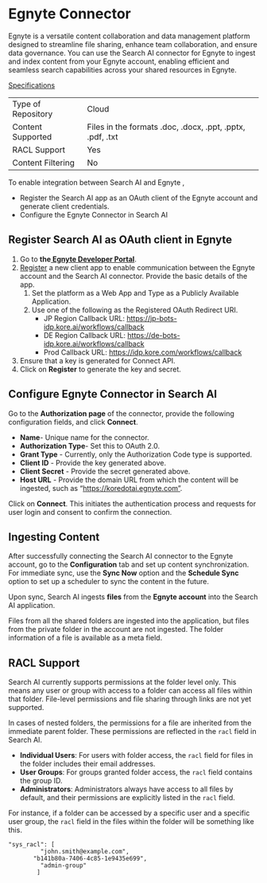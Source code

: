 # Egnyte Connector 

Egnyte is a versatile content collaboration and data management platform designed to streamline file sharing, enhance team collaboration, and ensure data governance. You can use the Search AI connector for Egnyte to ingest and index content from your Egnyte account, enabling efficient and seamless search capabilities across your shared resources in Egnyte.

<span style="text-decoration:underline;">Specifications</span>


<table>
  <tr>
   <td>Type of Repository 
   </td>
   <td>Cloud
   </td>
  </tr>
  <tr>
   <td>Content Supported
   </td>
   <td>Files in the formats .doc, .docx, .ppt, .pptx, .pdf, .txt
   </td>
  </tr>
  <tr>
   <td>RACL Support
   </td>
   <td>Yes
   </td>
  </tr>
  <tr>
   <td>Content Filtering
   </td>
   <td>No
   </td>
  </tr>
</table>


To enable integration between Search AI and Egnyte ,

* Register the Search AI app as an OAuth client of the Egnyte account and generate client credentials. 
* Configure the Egnyte Connector in Search AI


## Register Search AI as OAuth client in Egnyte

1. Go to **the[ Egnyte Developer Portal](https://developers.egnyte.com/)**.
2. [Register](https://developers.egnyte.com/member/register) a new client app to enable communication between the Egnyte account and the Search AI connector. Provide the basic details of the app. 
    1. Set the platform as a Web App and Type as a Publicly Available Application. 
    2. Use one of the following as the Registered OAuth Redirect URI. 
        * JP Region Callback URL: https://jp-bots-idp.kore.ai/workflows/callback
        * DE Region Callback URL: https://de-bots-idp.kore.ai/workflows/callback
        * Prod Callback URL: https://idp.kore.com/workflows/callback
3. Ensure that a key is generated for Connect API. 
4. Click on **Register** to generate the key and secret. 


## Configure Egnyte Connector in Search AI

Go to the **Authorization page** of the connector, provide the following configuration fields, and click **Connect**. 

* **Name**- Unique name for the connector.
* **Authorization Type**- Set this to OAuth 2.0.
* **Grant Type** - Currently, only the Authorization Code type is supported. 
* **Client ID** - Provide the key generated above.
* **Client Secret** - Provide the secret generated above.
* **Host URL** - Provide the domain URL from which the content will be ingested, such as “https://koredotai.egnyte.com”.

Click on **Connect**. This initiates the authentication process and requests for user login and consent to confirm the connection. 


## Ingesting Content

After successfully connecting the Search AI connector to the Egnyte account, go to the **Configuration** tab and set up content synchronization. For immediate sync, use the **Sync Now** option and the **Schedule Sync** option to set up a scheduler to sync the content in the future. 

Upon sync, Search AI ingests **files** from the **Egnyte account** into the Search AI application. 

Files from all the shared folders are ingested into the application, but files from the private folder in the account are not ingested. The folder information of a file is available as a meta field. 


## RACL Support

Search AI currently supports permissions at the folder level only. This means any user or group with access to a folder can access all files within that folder. File-level permissions and file sharing through links are not yet supported. 

In cases of nested folders, the permissions for a file are inherited from the immediate parent folder. These permissions are reflected in the `racl` field in Search AI.

* **Individual Users**: For users with folder access, the `racl` field for files in the folder includes their email addresses.
* **User Groups**: For groups granted folder access, the `racl` field contains the group ID.
* **Administrators**: Administrators always have access to all files by default, and their permissions are explicitly listed in the `racl` field.

For instance, if a folder can be accessed by a specific user and a specific user group, the `racl` field in the files within the folder will be something like this. 

```
"sys_racl": [
         "john.smith@example.com",
	   "b141b80a-7406-4c85-1e9435e699",
         "admin-group"
        ]
```

